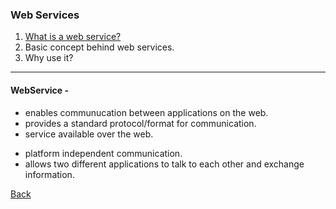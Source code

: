 ### Web Services 

1. [What is a web service?](#definition)
1. Basic concept behind web services.
1. Why use it?

<hr/>

#### <a id="definition">WebService -</a> 
* enables communucation between applications on the web.
* provides a standard protocol/format for communication.
* service available over the web.
- platform independent communication.
- allows two different applications to talk to each other and exchange information.

[Back](../../tree/master)

